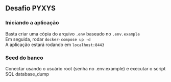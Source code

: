 ## Desafio PYXYS

### Iniciando a aplicação

Basta criar uma cópia do arquivo ```.env``` baseado no ```.env.example ```   
Em seguida, rodar ```docker-compose up -d```   
A aplicação estará rodando em ```localhost:8443```

### Seed do banco

Conectar usando o usuário root (senha no .env.example) e executar o script SQL database_dump
